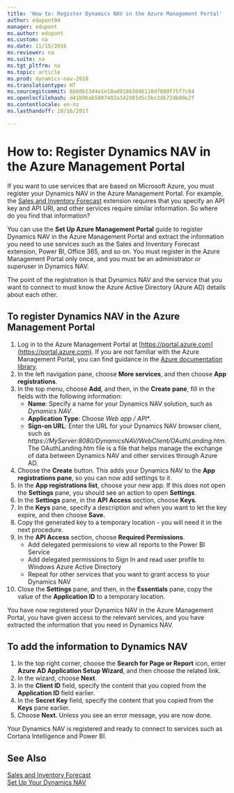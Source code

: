 ```yaml
---
title: 'How to: Register Dynamics NAV in the Azure Management Portal'
author: edupont04
manager: edupont
ms.author: edupont
ms.custom: na
ms.date: 11/15/2016
ms.reviewer: na
ms.suite: na
ms.tgt_pltfrm: na
ms.topic: article
ms.prod: dynamics-nav-2018
ms.translationtype: HT
ms.sourcegitcommit: 6b60b1344a1e18ad91863046110df880f75f7c04
ms.openlocfilehash: d41b96ab5807402a342991d5c5bc2d672db09e2f
ms.contentlocale: en-nz
ms.lasthandoff: 10/16/2017

---
```

# <a name="how-to-register-dynamics-nav-in-the-azure-management-portal"></a>How to: Register Dynamics NAV in the Azure Management Portal
If you want to use services that are based on Microsoft Azure, you must register your Dynamics NAV in the Azure Management Portal. For example, the [Sales and Inventory Forecast](ui-extensions-sales-forecast.md) extension requires that you specify an API key and API URI, and other services require similar information. So where do you find that information?

You can use the **Set Up Azure Management Portal** guide to register Dynamics NAV in the Azure Management Portal and extract the information you need to use services such as the Sales and Inventory Forecast extension, Power BI, Office 365, and so on. You must register in the Azure Management Portal only once, and you must be an administrator or superuser in Dynamics NAV.

The point of the registration is that Dynamics NAV and the service that you want to connect to must know the Azure Active Directory (Azure AD) details about each other.

## <a name="to-register-dynamics-nav-in-the-azure-management-portal"></a>To register Dynamics NAV in the Azure Management Portal
1. Log in to the Azure Management Portal at [https://portal.azure.com](https://portal.azure.com).  If you are not familiar with the Azure Management Portal, you can find guidance in the [Azure documentation library](https://azure.microsoft.com/en-us/documentation/articles).
2. In the left navigation pane, choose **More services**, and then choose **App registrations**.
3. In the top menu, choose **Add**, and then, in the **Create pane**, fill in the fields with the following information:
    - **Name**: Specify a name for your Dynamics NAV solution, such as *Dynamics NAV*.
    - **Application Type**: Choose **Web app* / API**.
    - **Sign-on URL**: Enter the URL for your Dynamics NAV browser client, such as *https://MyServer:8080/DynamicsNAV/WebClient/OAuthLanding.htm*.
        The OAuthLanding.htm file is a file that helps manage the exchange of data between Dynamics NAV and other services through Azure AD.
4. Choose the **Create** button.
    This adds your Dynamics NAV to the **App registrations pane**, so you can now add settings to it.
5. In the **App registrations list**, choose your new app. If this does not open the **Settings** pane, you should see an action to open **Settings**.
6. In the **Settings** pane, in the **API Access** section, choose **Keys**.
7. In the **Keys** pane, specify a description and when you want to let the key expire, and then choose **Save**.
8. Copy the generated key to a temporary location - you will need it in the next procedure.
9. In the **API Access** section, choose **Required Permissions**.
    - Add delegated permissions to view all reports to the Power BI Service
    - Add delegated permissions to Sign In and read user profile to Windows Azure Active Directory
    - Repeat for other services that you want to grant access to your Dynamics NAV
10. Close the **Settings** pane, and then, in the **Essentials** pane, copy the value of the **Application ID** to a temporary location.

You have now registered your Dynamics NAV in the Azure Management Portal, you have given access to the relevant services, and you have extracted the information that you need in Dynamics NAV.  

## <a name="to-add-the-information-to-dynamics-nav"></a>To add the information to Dynamics NAV
1. In the top right corner, choose the **Search for Page or Report** icon, enter **Azure AD Application Setup Wizard**, and then choose the related link.
2. In the wizard, choose **Next**.
3. In the **Client ID** field, specify the content that you copied from the **Application ID** field earlier.
4. In the **Secret Key** field, specify the content that you copied from the **Keys** pane earlier.
5. Choose **Next**. Unless you see an error message, you are now done.

Your Dynamics NAV is registered and ready to connect to services such as Cortana Intelligence and Power BI.

## <a name="see-also"></a>See Also
[Sales and Inventory Forecast](ui-extensions-sales-forecast.md)  
[Set Up Your Dynamics NAV](setup.md)  

